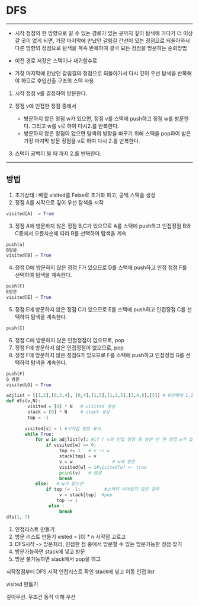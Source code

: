 # DFS

---

- 시작 정점의 한 방향으로 갈 수 있는 경로가 있는 곳까지 깊이 탐색해 가다가 더 이상 갈 곳이 없게 되면, 가장 마지막에 만났던 갈림길 간선이 있는 정점으로 되돌아와서 다른 방향의 정점으로 탐색을 계속 반복하여 결국 모든 정점을 방문하는 순회방법
- 이전 경로 저장은 스택이나 재귀함수로

- 가장 마지막에 만났던 갈림길의 정점으로 되돌아가서 다시 깊이 우선 탐색을 반복해야 하므로 후입선출 구조의 스택 사용

1. 시작 정점 v를 결정하여 방문한다.
2. 정점 v에 인접한 정점 중에서 
    
    - 방문하지 않은 정점 w가 있으면, 정점 v를 스택에 push하고 정점 w를 방문한다. 그리고 w를 v로 하여 다시2.를 반복한다.
    - 방문하지 않은 정점이 없으면 탐색의 방향을 바꾸기 위해 스택을 pop하여 받은 가장 마지막 방문 정점을 v로 하여 다시 2.를 반복한다.
    
3. 스택이 공백이 될 때 까지 2.를 반복한다.

---
## 방법
1. 초기상태 : 배열 visited를 False로 초기화 하고, 공백 스택을 생성
2. 정점 A를 시작으로 깊이 우선 탐색을 시작
```python
visited[A]  = True
```
3. 정점 A에 방문하지 않은 정점 B,C가 있으므로 A를 스택에 push하고 인접정점 B와 C중에서 오름차순에 따라 B를 선택하여 탐색을 계속
```python
push(a)
B방문
visited[B] = True
```
4. 정점 D에 방문하지 않은 정점 F가 있으므로 D를 스택에 push하고 인접 정점 F를 선택하여 탐색을 계속한다.
```python
push(F)
E방문
visited[E] = True
```
5. 정점 E에 방문하지 않은 정점 C가 있으므로 E를 스택에 push하고 인접정점 C를 선택하여 탐색을 계속한다.
```python
push(C)
```
6. 정점 C에 방문하지 않은 인접정점이 없으므로, pop
7. 정점 F에 방문하지 않은 인접정점이 없으므로, pop
8. 정점 F에 방문하지 않은 정점G가 있으므로 F를 스택에 push하고 인접정점 G를 선택하여 탐색을 계속한다.
```python
push(F)
G 방문
visited[G] = True
```
```python
adjlist = [[1,2],[0,3,4], [0,4],[1,5],[1,2,5],[3,4,6],[5]] # 0번째에 1,2 1번째에 0,3,4 위치 인접!!!
def dfs(v,N):
        visited = [0] * N   # visited 생성
        stack = [0] * N     # stack 생성
        top = -1            
        
       visited[v] = 1 #시작점 방문 표시
       while True:
           for w in adjlist[v]: #if ( v의 인접 정점 중 방문 안 한 정점 w가 있으면)
               if visited[w] == 0:
                    top += 1   # v -< w
                    stack[top] = v
                    v = w               # w에 방문
                    visited[w] = 1#visited[w] <- true
                    print(v)   # 방문
                    break
           else:   # w가 없으면 
               if top != -1:         #스택이 비어있지 않은 경우
                    v = stack[top]  #pop
                   top -= 1
                else :     
                    break
dfs(1, 7)
```
1. 인접리스트 만들기
2. 방문 리스트 만들기 visted = [0] * n 시작점 고르고 
3. DFS시작 -> 방문처리, 인접한 점 중에서 방문할 수 있는 방문가능한 정점 찾기
4. 방문가능하면 stack에 넣고 방문
5. 방문 불가능하면 stack에서 pop을 하고 


시작정점부터 DFS 시작
인접리스트 확인
stack에 넣고 이동
인접 list

visited 만들기

깊이우선. 무조건 동작 이해 우선

